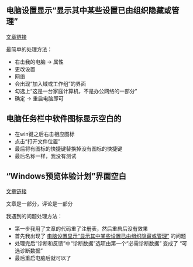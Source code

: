 ## 电脑设置显示“显示其中某些设置已由组织隐藏或管理”

[文章链接](https://www.kafan.cn/A/23e895d536.html)

最简单的处理方法：  
- 右击我的电脑 -> 属性
- 更改设置
- 网络
- 会出现“加入域或工作组”的界面
- 勾选上“这是一台家庭计算机，不是办公网络的一部分”
- 确定 -> 重启电脑即可

## 电脑任务栏中软件图标显示空白的

- 在win键之后右击相应图标
- 点击“打开文件位置”
- 最后将有图标的快捷键替换掉没有图标的快捷键
- 最后名称一样，我没有测试

## “Windows预览体验计划”界面空白

[文章链接](https://www.bilibili.com/read/cv10925326)

文章是一部分，评论是一部分

我遇到的问题处理方法：
- 第一步我用了文章的代码重了注册表，然后重启后没有效果
- 首先我出现了 [电脑设置显示“显示其中某些设置已由组织隐藏或管理”](##电脑设置显示“显示其中某些设置已由组织隐藏或管理”) 的问题
- 处理完后“诊断和反馈”中“诊断数据”选项由第一个“必需诊断数据” 变成了 “可选诊断数据”
- 最后重启电脑后就可以了